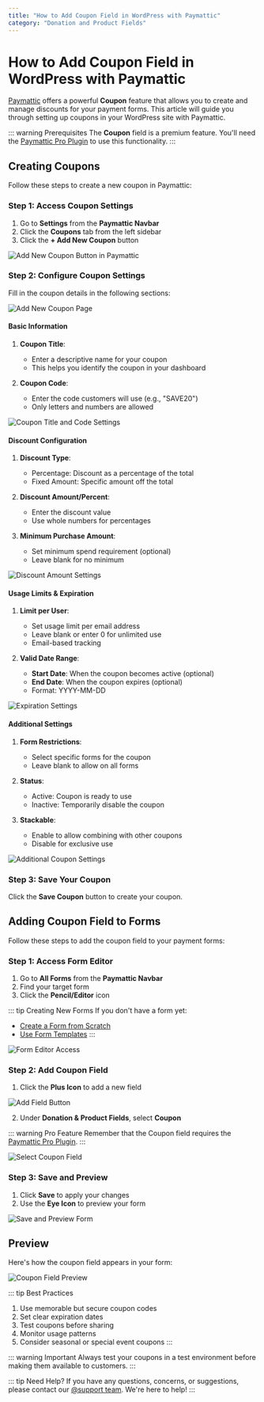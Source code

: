 ```yaml
---
title: "How to Add Coupon Field in WordPress with Paymattic"
category: "Donation and Product Fields"
---
```

# How to Add Coupon Field in WordPress with Paymattic

[Paymattic](https://paymattic.com/) offers a powerful **Coupon** feature that allows you to create and manage discounts for your payment forms. This article will guide you through setting up coupons in your WordPress site with Paymattic.

::: warning Prerequisites
The **Coupon** field is a premium feature. You'll need the [Paymattic Pro Plugin](/getting-started-with-paymattic/how-to-install-and-activate-paymattic-in-wordpress) to use this functionality.
:::

## Creating Coupons

Follow these steps to create a new coupon in Paymattic:

### Step 1: Access Coupon Settings

1. Go to **Settings** from the **Paymattic Navbar**
2. Click the **Coupons** tab from the left sidebar
3. Click the **+ Add New Coupon** button

![Add New Coupon Button in Paymattic](/images/donation-and-product-fields/how-to-add-coupon-field-in-wordpress-with-paymattic/Add-new-coupon-button-scaled.webp)

### Step 2: Configure Coupon Settings

Fill in the coupon details in the following sections:

![Add New Coupon Page](/images/donation-and-product-fields/how-to-add-coupon-field-in-wordpress-with-paymattic/Ad-a-new-coupon-page.webp)

#### Basic Information

1. **Coupon Title**:
   - Enter a descriptive name for your coupon
   - This helps you identify the coupon in your dashboard

2. **Coupon Code**:
   - Enter the code customers will use (e.g., "SAVE20")
   - Only letters and numbers are allowed

![Coupon Title and Code Settings](/images/donation-and-product-fields/how-to-add-coupon-field-in-wordpress-with-paymattic/Coupon-Title-Coupon-Code-.webp)

#### Discount Configuration

1. **Discount Type**:
   - Percentage: Discount as a percentage of the total
   - Fixed Amount: Specific amount off the total

2. **Discount Amount/Percent**:
   - Enter the discount value
   - Use whole numbers for percentages

3. **Minimum Purchase Amount**:
   - Set minimum spend requirement (optional)
   - Leave blank for no minimum

![Discount Amount Settings](/images/donation-and-product-fields/how-to-add-coupon-field-in-wordpress-with-paymattic/Amount-section.webp)

#### Usage Limits & Expiration

1. **Limit per User**:
   - Set usage limit per email address
   - Leave blank or enter 0 for unlimited use
   - Email-based tracking

2. **Valid Date Range**:
   - **Start Date**: When the coupon becomes active (optional)
   - **End Date**: When the coupon expires (optional)
   - Format: YYYY-MM-DD

![Expiration Settings](/images/donation-and-product-fields/how-to-add-coupon-field-in-wordpress-with-paymattic/Expiration-section.webp)

#### Additional Settings

1. **Form Restrictions**:
   - Select specific forms for the coupon
   - Leave blank to allow on all forms

2. **Status**:
   - Active: Coupon is ready to use
   - Inactive: Temporarily disable the coupon

3. **Stackable**:
   - Enable to allow combining with other coupons
   - Disable for exclusive use

![Additional Coupon Settings](/images/donation-and-product-fields/how-to-add-coupon-field-in-wordpress-with-paymattic/Additional-information-section.webp)

### Step 3: Save Your Coupon

Click the **Save Coupon** button to create your coupon.

## Adding Coupon Field to Forms

Follow these steps to add the coupon field to your payment forms:

### Step 1: Access Form Editor

1. Go to **All Forms** from the **Paymattic Navbar**
2. Find your target form
3. Click the **Pencil/Editor** icon

::: tip Creating New Forms
If you don't have a form yet:
- [Create a Form from Scratch](/form-editor/how-to-create-a-form-from-scratch-with-paymattic)
- [Use Form Templates](/form-editor/simple-form-templates)
:::

![Form Editor Access](/images/donation-and-product-fields/how-to-add-coupon-field-in-wordpress-with-paymattic/Desired-forms-editor-scaled.webp)

### Step 2: Add Coupon Field

1. Click the **Plus Icon** to add a new field

![Add Field Button](/images/donation-and-product-fields/how-to-add-coupon-field-in-wordpress-with-paymattic/Plus-icon.webp)

2. Under **Donation & Product Fields**, select **Coupon**

::: warning Pro Feature
Remember that the Coupon field requires the [Paymattic Pro Plugin](/getting-started-with-paymattic/how-to-install-and-activate-paymattic-in-wordpress).
:::

![Select Coupon Field](/images/donation-and-product-fields/how-to-add-coupon-field-in-wordpress-with-paymattic/Coupon-field-under-Donations-Product-fields.webp)

### Step 3: Save and Preview

1. Click **Save** to apply your changes
2. Use the **Eye Icon** to preview your form

![Save and Preview Form](/images/donation-and-product-fields/how-to-add-coupon-field-in-wordpress-with-paymattic/Added-Coupon-field-Save-button.webp)

## Preview

Here's how the coupon field appears in your form:

![Coupon Field Preview](/images/donation-and-product-fields/how-to-add-coupon-field-in-wordpress-with-paymattic/Preview-of-Added-Coupon-Code-field-.webp)

::: tip Best Practices
1. Use memorable but secure coupon codes
2. Set clear expiration dates
3. Test coupons before sharing
4. Monitor usage patterns
5. Consider seasonal or special event coupons
:::

::: warning Important
Always test your coupons in a test environment before making them available to customers.
:::

::: tip Need Help?
If you have any questions, concerns, or suggestions, please contact our [@support team](https://wpmanageninja.com/support-tickets/). We're here to help!
:::